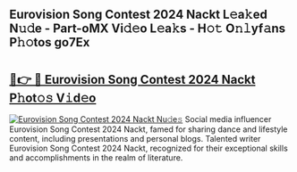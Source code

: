 ## Eurovision Song Contest 2024 Nackt L𝚎a𝚔ed N𝚞𝚍e - Part-oMX Vi𝚍𝚎o L𝚎a𝚔s - H𝚘𝚝 O𝚗𝚕yf𝚊ns P𝚑𝚘tos go7Ex

# <h2><a href="http://kf0w0u.oniu.top/?m=Eurovision+Song+Contest+2024+Nackt">🔗👉 🔴 Eurovision Song Contest 2024 Nackt P𝚑ot𝚘𝚜 V𝚒d𝚎o</a></h2>

[![Eurovision Song Contest 2024 Nackt Nu𝚍e𝚜](https://i.imgur.com/0qMVB7G.gif)](http://kf0w0u.oniu.top/?m=Eurovision+Song+Contest+2024+Nackt)
Social media influencer Eurovision Song Contest 2024 Nackt, famed for sharing dance and lifestyle content, including presentations and personal blogs. Talented writer Eurovision Song Contest 2024 Nackt, recognized for their exceptional skills and accomplishments in the realm of literature.  
